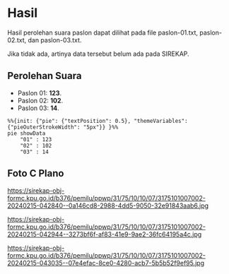 # Hasil

Hasil perolehan suara paslon dapat dilihat pada file paslon-01.txt, paslon-02.txt, dan paslon-03.txt.

Jika tidak ada, artinya data tersebut belum ada pada SIREKAP.

## Perolehan Suara

 * Paslon 01: **123**.
 * Paslon 02: **102**.
 * Paslon 03: **14**.

```mermaid
%%{init: {"pie": {"textPosition": 0.5}, "themeVariables": {"pieOuterStrokeWidth": "5px"}} }%%
pie showData
    "01" : 123
    "02" : 102
    "03" : 14
```
## Foto C Plano

https://sirekap-obj-formc.kpu.go.id/b376/pemilu/ppwp/31/75/10/10/07/3175101007002-20240215-042840--0a146cd8-2988-4dd5-9050-32e91843aab6.jpg

https://sirekap-obj-formc.kpu.go.id/b376/pemilu/ppwp/31/75/10/10/07/3175101007002-20240215-042944--3273bf6f-af83-41e9-9ae2-36fc64195a4c.jpg

https://sirekap-obj-formc.kpu.go.id/b376/pemilu/ppwp/31/75/10/10/07/3175101007002-20240215-043035--07e4efac-8ce0-4280-acb7-5b5b52f9ef95.jpg
